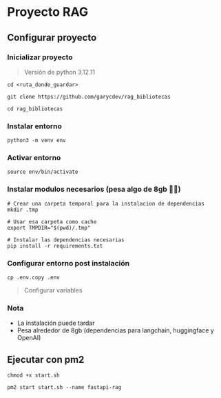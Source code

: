# Proyecto RAG

## Configurar proyecto

### Inicializar proyecto
> Versión de python 3.12.11

```
cd <ruta_donde_guardar>

git clone https://github.com/garycdev/rag_bibliotecas

cd rag_bibliotecas
```

### Instalar entorno
```
python3 -m venv env
```

### Activar entorno
```
source env/bin/activate
```

### Instalar modulos necesarios (pesa algo de 8gb 😬🙃)
```
# Crear una carpeta temporal para la instalacion de dependencias
mkdir .tmp

# Usar esa carpeta como cache
export TMPDIR="$(pwd)/.tmp"

# Instalar las dependencias necesarias
pip install -r requirements.txt
```

### Configurar entorno post instalación
```
cp .env.copy .env
```
> Configurar variables

### Nota
- La instalación puede tardar
- Pesa alrededor de 8gb (dependencias para langchain, huggingface y OpenAI)

## Ejecutar con pm2
```
chmod +x start.sh

pm2 start start.sh --name fastapi-rag
```